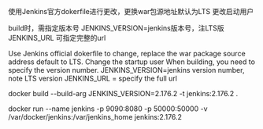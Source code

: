 使用Jenkins官方dokerfile进行更改，更换war包源地址默认为LTS
更改启动用户

build时，需指定版本号
JENKINS_VERSION=jenkins版本号，注LTS版
JENKINS_URL 可指定完整的url

Use Jenkins official dokerfile to change, replace the war package source address default to LTS.
Change the startup user
When building, you need to specify the version number.
JENKINS_VERSION=jenkins version number, note LTS version
JENKINS_URL = specify the full url

docker build --build-arg JENKINS_VERSION=2.176.2 -t jenkins:2.176.2 .

docker run --name jenkins -p 9090:8080 -p 50000:50000 -v /var/docker/jenkins:/var/jenkins_home jenkins:2.176.2
